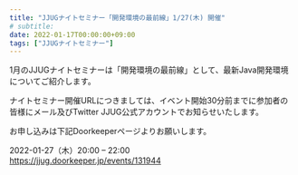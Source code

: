 ```yaml
---
title: "JJUGナイトセミナー「開発環境の最前線」1/27(木) 開催"
# subtitle:
date: 2022-01-17T00:00:00+09:00
tags: ["JJUGナイトセミナー"]
---
```

1月のJJUGナイトセミナーは「開発環境の最前線」として、最新Java開発環境についてご紹介します。

ナイトセミナー開催URLにつきましては、イベント開始30分前までに参加者の皆様にメール及びTwitter JJUG公式アカウントでお知らせいたします。

お申し込みは下記Doorkeeperページよりお願いします。

2022-01-27（木）20:00 – 22:00  
https://jjug.doorkeeper.jp/events/131944
